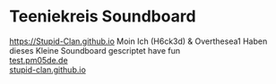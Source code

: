 # Teeniekreis Soundboard
https://Stupid-Clan.github.io
Moin Ich (H6ck3d) & Overthesea1 Haben dieses Kleine Soundboard gescriptet have fun
<br> <a href="https://test.pm05de.de" target="_blank">test.pm05de.de</a>
<br> <a href="https://stupid-clan.github.io" target="_blank">stupid-clan.github.io</a>
